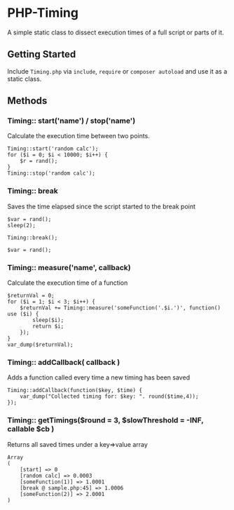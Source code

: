 # PHP-Timing

A simple static class to dissect execution times of a full script or parts of it.

## Getting Started

Include `Timing.php` via `include`, `require` or `composer autoload` and use it as a static class.

## Methods

### Timing:: start('name') / stop('name')

Calculate the execution time between two points.

```
Timing::start('random calc');
for ($i = 0; $i < 10000; $i++) {
    $r = rand();
}
Timing::stop('random calc');
```


### Timing:: break

Saves the time elapsed since the script started to the break point

```
$var = rand();
sleep(2);

Timing::break();

$var = rand();

```

### Timing:: measure('name', callback)

Calculate the execution time of a function

```
$returnVal = 0;
for ($i = 1; $i < 3; $i++) {
    $returnVal += Timing::measure('someFunction('.$i.')', function() use ($i) {
        sleep($i);
        return $i;
    });
}
var_dump($returnVal);
```


### Timing:: addCallback( callback )

Adds a function called every time a new timing has been saved

```
Timing::addCallback(function($key, $time) {
    var_dump("Collected timing for: $key: ". round($time,4));
});

```

### Timing:: getTimings($round = 3, $slowThreshold = -INF, callable $cb )

Returns all saved times under a key=>value array

```
Array
(
    [start] => 0
    [random calc] => 0.0003
    [someFunction(1)] => 1.0001
    [break @ sample.php:45] => 1.0006
    [someFunction(2)] => 2.0001
)
```
